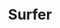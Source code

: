 ---
title: "Surfer"
tagline: "Discover the web"
theme_color: "#110DEB"
git: "https://github.com/SlumberDemon/Surfer"
homepage: "https://surfer.deta.dev"
---